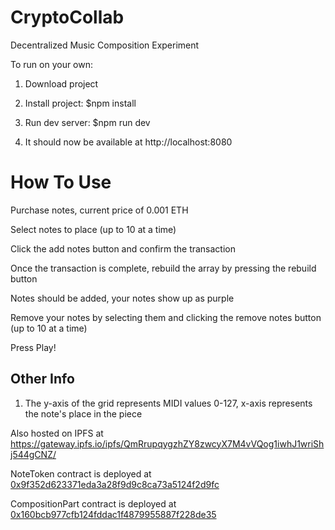 # CryptoCollab
Decentralized Music Composition Experiment

To run on your own:

 1. Download project
 
 2. Install project: $npm install
 
 3. Run dev server: $npm run dev
 
 4. It should now be available at http://localhost:8080

# How To Use

Purchase notes, current price of 0.001 ETH

Select notes to place (up to 10 at a time)

Click the add notes button and confirm the transaction

Once the transaction is complete, rebuild the array by pressing the rebuild button

Notes should be added, your notes show up as purple

Remove your notes by selecting them and clicking the remove notes button (up to 10 at a time)

Press Play!

 
 ## Other Info
  1. The y-axis of the grid represents MIDI values 0-127, x-axis represents the note's place in the piece
  
  Also hosted on IPFS at https://gateway.ipfs.io/ipfs/QmRrupqygzhZY8zwcyX7M4vVQog1iwhJ1wriShj544gCNZ/
  
  NoteToken contract is deployed at <a href="https://etherscan.io/address/0x9f352d623371eda3a28f9d9c8ca73a5124f2d9fc">0x9f352d623371eda3a28f9d9c8ca73a5124f2d9fc</a>
  
  CompositionPart contract is deployed at <a href="https://etherscan.io/address/0x160bcb977cfb124fddac1f4879955887f228de35">0x160bcb977cfb124fddac1f4879955887f228de35</a>
